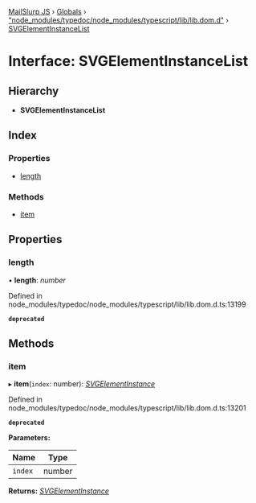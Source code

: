 [MailSlurp JS](../README.md) › [Globals](../globals.md) › ["node_modules/typedoc/node_modules/typescript/lib/lib.dom.d"](../modules/_node_modules_typedoc_node_modules_typescript_lib_lib_dom_d_.md) › [SVGElementInstanceList](_node_modules_typedoc_node_modules_typescript_lib_lib_dom_d_.svgelementinstancelist.md)

# Interface: SVGElementInstanceList

## Hierarchy

* **SVGElementInstanceList**

## Index

### Properties

* [length](_node_modules_typedoc_node_modules_typescript_lib_lib_dom_d_.svgelementinstancelist.md#length)

### Methods

* [item](_node_modules_typedoc_node_modules_typescript_lib_lib_dom_d_.svgelementinstancelist.md#item)

## Properties

###  length

• **length**: *number*

Defined in node_modules/typedoc/node_modules/typescript/lib/lib.dom.d.ts:13199

**`deprecated`** 

## Methods

###  item

▸ **item**(`index`: number): *[SVGElementInstance](_node_modules_typedoc_node_modules_typescript_lib_lib_dom_d_.svgelementinstance.md)*

Defined in node_modules/typedoc/node_modules/typescript/lib/lib.dom.d.ts:13201

**`deprecated`** 

**Parameters:**

Name | Type |
------ | ------ |
`index` | number |

**Returns:** *[SVGElementInstance](_node_modules_typedoc_node_modules_typescript_lib_lib_dom_d_.svgelementinstance.md)*

